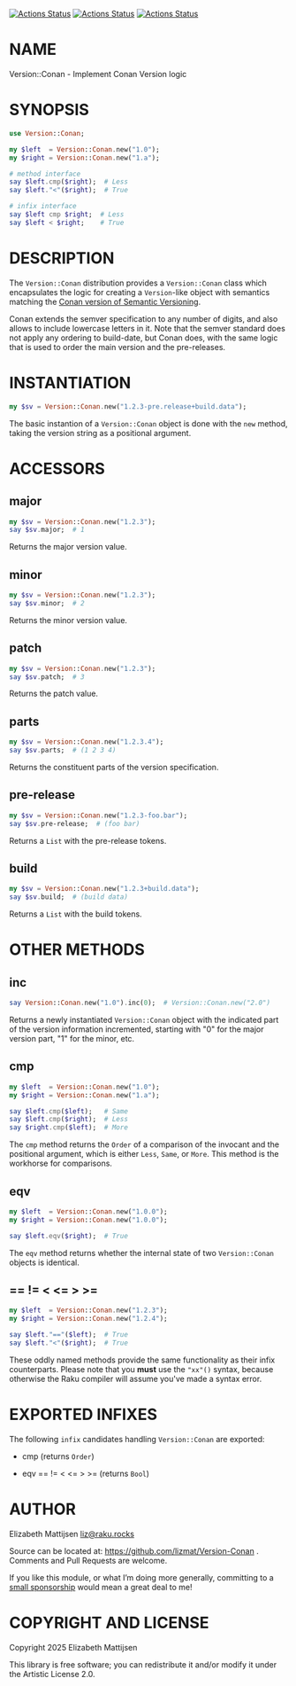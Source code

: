 [![Actions Status](https://github.com/lizmat/Version-Conan/actions/workflows/linux.yml/badge.svg)](https://github.com/lizmat/Version-Conan/actions) [![Actions Status](https://github.com/lizmat/Version-Conan/actions/workflows/macos.yml/badge.svg)](https://github.com/lizmat/Version-Conan/actions) [![Actions Status](https://github.com/lizmat/Version-Conan/actions/workflows/windows.yml/badge.svg)](https://github.com/lizmat/Version-Conan/actions)

NAME
====

Version::Conan - Implement Conan Version logic

SYNOPSIS
========

```raku
use Version::Conan;

my $left  = Version::Conan.new("1.0");
my $right = Version::Conan.new("1.a");

# method interface
say $left.cmp($right);  # Less
say $left."<"($right);  # True

# infix interface
say $left cmp $right;  # Less
say $left < $right;    # True
```

DESCRIPTION
===========

The `Version::Conan` distribution provides a `Version::Conan` class which encapsulates the logic for creating a `Version`-like object with semantics matching the [Conan version of Semantic Versioning](https://docs.conan.io/2/tutorial/versioning/version_ranges.html#semantic-versioning).

Conan extends the semver specification to any number of digits, and also allows to include lowercase letters in it. Note that the semver standard does not apply any ordering to build-date, but Conan does, with the same logic that is used to order the main version and the pre-releases.

INSTANTIATION
=============

```raku
my $sv = Version::Conan.new("1.2.3-pre.release+build.data");
```

The basic instantion of a `Version::Conan` object is done with the `new` method, taking the version string as a positional argument.

ACCESSORS
=========

major
-----

```raku
my $sv = Version::Conan.new("1.2.3");
say $sv.major;  # 1
```

Returns the major version value.

minor
-----

```raku
my $sv = Version::Conan.new("1.2.3");
say $sv.minor;  # 2
```

Returns the minor version value.

patch
-----

```raku
my $sv = Version::Conan.new("1.2.3");
say $sv.patch;  # 3
```

Returns the patch value.

parts
-----

```raku
my $sv = Version::Conan.new("1.2.3.4");
say $sv.parts;  # (1 2 3 4)
```

Returns the constituent parts of the version specification.

pre-release
-----------

```raku
my $sv = Version::Conan.new("1.2.3-foo.bar");
say $sv.pre-release;  # (foo bar)
```

Returns a `List` with the pre-release tokens.

build
-----

```raku
my $sv = Version::Conan.new("1.2.3+build.data");
say $sv.build;  # (build data)
```

Returns a `List` with the build tokens.

OTHER METHODS
=============

inc
---

```raku
say Version::Conan.new("1.0").inc(0);  # Version::Conan.new("2.0")
```

Returns a newly instantiated `Version::Conan` object with the indicated part of the version information incremented, starting with "0" for the major version part, "1" for the minor, etc.

cmp
---

```raku
my $left  = Version::Conan.new("1.0");
my $right = Version::Conan.new("1.a");

say $left.cmp($left);   # Same
say $left.cmp($right);  # Less
say $right.cmp($left);  # More
```

The `cmp` method returns the `Order` of a comparison of the invocant and the positional argument, which is either `Less`, `Same`, or `More`. This method is the workhorse for comparisons.

eqv
---

```raku
my $left  = Version::Conan.new("1.0.0");
my $right = Version::Conan.new("1.0.0");

say $left.eqv($right);  # True
```

The `eqv` method returns whether the internal state of two `Version::Conan` objects is identical.

== != < <= > >=
---------------

```raku
my $left  = Version::Conan.new("1.2.3");
my $right = Version::Conan.new("1.2.4");

say $left."=="($left);  # True
say $left."<"($right);  # True
```

These oddly named methods provide the same functionality as their infix counterparts. Please note that you **must** use the `"xx"()` syntax, because otherwise the Raku compiler will assume you've made a syntax error.

EXPORTED INFIXES
================

The following `infix` candidates handling `Version::Conan` are exported:

  * cmp (returns `Order`)

  * eqv == != < <= > >= (returns `Bool`)

AUTHOR
======

Elizabeth Mattijsen <liz@raku.rocks>

Source can be located at: https://github.com/lizmat/Version-Conan . Comments and Pull Requests are welcome.

If you like this module, or what I’m doing more generally, committing to a [small sponsorship](https://github.com/sponsors/lizmat/) would mean a great deal to me!

COPYRIGHT AND LICENSE
=====================

Copyright 2025 Elizabeth Mattijsen

This library is free software; you can redistribute it and/or modify it under the Artistic License 2.0.

